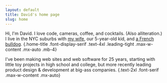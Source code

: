 ```yaml
---
layout: default
title: David's home page
slug: home
---
```


Hi, I'm David. I love code, cameras, coffee, and cocktails. (Also alliteration.) I live in the NYC suburbs with [my wife](https://instagram.com/jdweinmann), our 5-year-old kid, and [a French bulldog](https://instagram.com/johnny.cash.frenchie). {.home-title .font-display-serif .text-4xl .leading-tight .max-w-content .mx-auto .mb-4}

I've been making web sites and web software for 25 years, starting with little toy projects in high school and college, but more recently leading product design &amp; development at big-ass companies. {.text-2xl .font-serif .max-w-content .mx-auto}